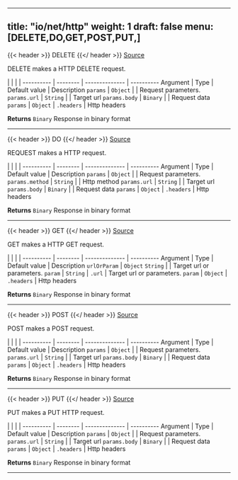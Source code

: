 

---
title: "io/net/http"
weight: 1
draft: false
menu: [DELETE,DO,GET,POST,PUT,]
---



{{< header >}}
DELETE
{{</ header >}}
[Source](https://github.com/MontFerret/ferret/tree/master/pkg/stdlib/io/net/http/delete.go#L15)

DELETE makes a HTTP DELETE request.

|          |          |                |
---------- | -------- | -------------- | ----------
Argument   | Type     | Default value  | Description
`params` | `Object`  |  | Request parameters.
`params.url` | `String`  |  | Target url
`params.body` | `Binary`  |  | Request data
`params` | `Object`  | `.headers` | Http headers


**Returns** `Binary` Response in binary format
- - - -


{{< header >}}
DO
{{</ header >}}
[Source](https://github.com/MontFerret/ferret/tree/master/pkg/stdlib/io/net/http/request.go#L27)

REQUEST makes a HTTP request.

|          |          |                |
---------- | -------- | -------------- | ----------
Argument   | Type     | Default value  | Description
`params` | `Object`  |  | Request parameters.
`params.method` | `String`  |  | Http method
`params.url` | `String`  |  | Target url
`params.body` | `Binary`  |  | Request data
`params` | `Object`  | `.headers` | Http headers


**Returns** `Binary` Response in binary format
- - - -


{{< header >}}
GET
{{</ header >}}
[Source](https://github.com/MontFerret/ferret/tree/master/pkg/stdlib/io/net/http/get.go#L16)

GET makes a HTTP GET request.

|          |          |                |
---------- | -------- | -------------- | ----------
Argument   | Type     | Default value  | Description
`urlOrParam` | `Object` `String`  |  | Target url or parameters.
`param` | `String`  | `.url` | Target url or parameters.
`param` | `Object`  | `.headers` | Http headers


**Returns** `Binary` Response in binary format
- - - -


{{< header >}}
POST
{{</ header >}}
[Source](https://github.com/MontFerret/ferret/tree/master/pkg/stdlib/io/net/http/post.go#L15)

POST makes a POST request.

|          |          |                |
---------- | -------- | -------------- | ----------
Argument   | Type     | Default value  | Description
`params` | `Object`  |  | Request parameters.
`params.url` | `String`  |  | Target url
`params.body` | `Binary`  |  | Request data
`params` | `Object`  | `.headers` | Http headers


**Returns** `Binary` Response in binary format
- - - -


{{< header >}}
PUT
{{</ header >}}
[Source](https://github.com/MontFerret/ferret/tree/master/pkg/stdlib/io/net/http/put.go#L15)

PUT makes a PUT HTTP request.

|          |          |                |
---------- | -------- | -------------- | ----------
Argument   | Type     | Default value  | Description
`params` | `Object`  |  | Request parameters.
`params.url` | `String`  |  | Target url
`params.body` | `Binary`  |  | Request data
`params` | `Object`  | `.headers` | Http headers


**Returns** `Binary` Response in binary format
- - - -
